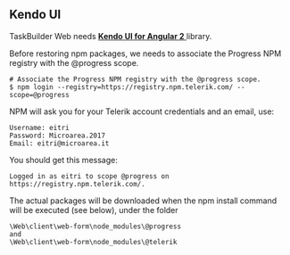 ## Kendo UI

TaskBuilder Web needs [**Kendo UI for Angular 2** ](http://www.telerik.com/kendo-angular-ui/) library.

Before restoring npm packages, we needs to associate the Progress NPM registry with the @progress scope.

```shell
# Associate the Progress NPM registry with the @progress scope.
$ npm login --registry=https://registry.npm.telerik.com/ --scope=@progress
```
NPM will ask you for your Telerik account credentials and an email, use:

```
Username: eitri
Password: Microarea.2017
Email: eitri@microarea.it
```

You should get this message:
```
Logged in as eitri to scope @progress on https://registry.npm.telerik.com/.
```

The actual packages will be downloaded when the npm install command will be executed (see below),
under the folder
```
\Web\client\web-form\node_modules\@progress
and
\Web\client\web-form\node_modules\@telerik
```